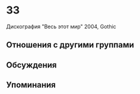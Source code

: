 # 33

Дискография
"Весь этот мир" 2004, Gothic

## Отношения с другими группами


## Обсуждения


## Упоминания

